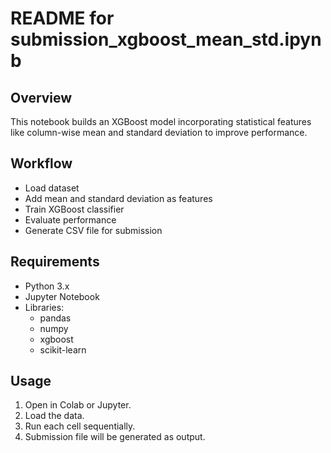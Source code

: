 # README for submission_xgboost_mean_std.ipynb

## Overview
This notebook builds an XGBoost model incorporating statistical features like column-wise mean and standard deviation to improve performance.

## Workflow
- Load dataset
- Add mean and standard deviation as features
- Train XGBoost classifier
- Evaluate performance
- Generate CSV file for submission

## Requirements
- Python 3.x
- Jupyter Notebook
- Libraries:
  - pandas
  - numpy
  - xgboost
  - scikit-learn

## Usage
1. Open in Colab or Jupyter.
2. Load the data.
3. Run each cell sequentially.
4. Submission file will be generated as output.
